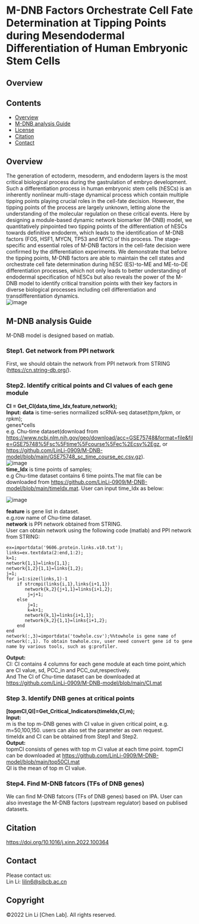 #  M-DNB Factors Orchestrate Cell Fate Determination at Tipping Points during Mesendodermal Differentiation of Human Embryonic Stem Cells 
## Overview
## Contents

- [Overview](#overview)
- [M-DNB analysis Guide](./LICENSE)
- [License](./LICENSE)
- [Citation](#citation)
- [Contact](#Contact)

## Overview
The generation of ectoderm, mesoderm, and endoderm layers is the most critical biological process during the gastrulation of embryo development. Such a differentiation process in human embryonic stem cells (hESCs) is an inherently nonlinear multi-stage dynamical process which contain multiple tipping points playing crucial roles in the cell-fate decision. However, the tipping points of the process are largely unknown, letting alone the understanding of the molecular regulation on these critical events. Here by designing a module-based dynamic network biomarker (M-DNB) model, we quantitatively pinpointed two tipping points of the differentiation of hESCs towards definitive endoderm, which leads to the identification of M-DNB factors (FOS, HSF1, MYCN, TP53 and MYC) of this process. 
The stage-specific and essential roles of M-DNB factors in the cell-fate decision were confirmed by the differentiation experiments. We demonstrate that before the tipping points, M-DNB factors are able to maintain the cell states and orchestrate cell fate determination during hESC (ES)-to-ME and ME-to-DE differentiation processes, which not only leads to better understanding of endodermal specification of hESCs but also reveals the power of the M-DNB model to identify critical transition points with their key factors in diverse biological processes including cell differentiation and transdifferentiation dynamics. <br /> 
![image](https://user-images.githubusercontent.com/63344240/200559155-2d44fe9f-968a-415d-b2d0-a8e2dcb54395.png)


## M-DNB analysis Guide
M-DNB model is designed based on matlab.
### Step1. Get network from PPI network
First, we should obtain the network from PPI network from STRING (https://cn.string-db.org/).
### Step2. Identify critical points and CI values of each gene module
**CI = Get_CI(data,time_Idx,feature,network);** <br />
**Input:**
**data** is time-series normailized scRNA-seq dataset(tpm,fpkm, or rpkm); <br /> 
genes*cells <br /> e.g. Chu-time dataset(download from https://www.ncbi.nlm.nih.gov/geo/download/acc=GSE75748&format=file&file=GSE75748%5Fsc%5Ftime%5Fcourse%5Fec%2Ecsv%2Egz, or https://github.com/LinLi-0909/M-DNB-model/blob/main/GSE75748_sc_time_course_ec.csv.gz).<br /> 
![image](https://user-images.githubusercontent.com/63344240/200508091-bc34407b-5bfa-4942-bfa6-e53e28df450d.png)<br /> 
**time_Idx** is time points of samples;<br /> 
e.g Chu-time dataset contains 6 time points.The mat file can be downloaded from https://github.com/LinLi-0909/M-DNB-model/blob/main/timeIdx.mat. User can input time_Idx as below: <br />

![image](https://user-images.githubusercontent.com/63344240/200511593-cda817ff-8ada-4033-9839-0b803e68e7f3.png)

**feature** is gene list in dataset.<br /> e.g.row name of Chu-time dataset. <br />
**network** is PPI network obtained from STRING. <br />
User can obtain network using the following code (matlab) and PPI network from STRING:
```
ex=importdata('9606.protein.links.v10.txt');
links=ex.textdata(2:end,1:2);
k=1;
network{1,1}=links{1,1};
network{1,2}{1,1}=links{1,2};
j=1;
for i=1:size(links,1)-1
    if strcmpi(links{i,1},links{i+1,1})
       network{k,2}{j+1,1}=links{i+1,2};
        j=j+1;
    else
        j=1;
        k=k+1;
       network{k,1}=links{i+1,1};
       network{k,2}{1,1}=links{i+1,2};
    end
end
network(:,3)=importdata('towhole.csv');%%towhole is gene name of network(:,1). To obtain towhole.csv, user need convert gene id to gene name by various tools, such as g:profiler.  
```
**Output:** <br />
CI: CI contains 4 columns for each gene module at each time point,which are  CI value, sd, PCC_in and PCC_out,respectively.<br />
And The CI of Chu-time dataset can be downloaded at https://github.com/LinLi-0909/M-DNB-model/blob/main/CI.mat <br />
### Step 3. Identify DNB genes at critical points
 **[topmCI,QI]=Get_Critical_Indicators(timeIdx,CI,m);**<br />
**Input:** <br />
 m is the top m-DNB genes with CI value in given critical point, e.g. m=50,100,150. users can also set the parameter as own request.<br />
 timeIdx and CI can be obtained from Step1 and Step2.<br />
 **Output:** <br />
 topmCI consists of genes with top m CI value at each time point.
 topmCI can be downloaded at https://github.com/LinLi-0909/M-DNB-model/blob/main/top50CI.mat<br />
 QI is the mean of top m CI value.
 
### Step4. Find M-DNB fatcors (TFs of DNB genes)
We can find M-DNB fatcors (TFs of DNB genes) based on IPA.
User can also investage the M-DNB factors (upstream regulator) based on publised datasets.
## Citation
https://doi.org/10.1016/j.xinn.2022.100364

## Contact
Please contact us:  
Lin Li: lilin6@sibcb.ac.cn

## Copyright
©2022 Lin Li [Chen Lab]. All rights reserved.

